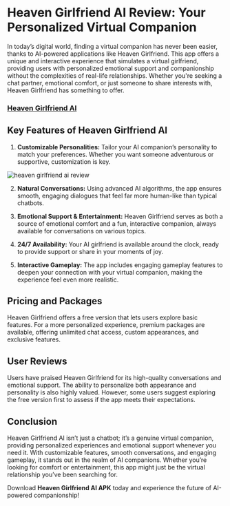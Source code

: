 # **Heaven Girlfriend AI Review: Your Personalized Virtual Companion**

In today’s digital world, finding a virtual companion has never been easier, thanks to AI-powered applications like Heaven Girlfriend. This app offers a unique and interactive experience that simulates a virtual girlfriend, providing users with personalized emotional support and companionship without the complexities of real-life relationships. Whether you're seeking a chat partner, emotional comfort, or just someone to share interests with, Heaven Girlfriend has something to offer.

### [Heaven Girlfriend AI](https://hiheai.com/heaven-girlfriend/)

## **Key Features of Heaven Girlfriend AI**

1. **Customizable Personalities:** Tailor your AI companion’s personality to match your preferences. Whether you want someone adventurous or supportive, customization is key.

![heaven girlfriend ai review](https://github.com/user-attachments/assets/266687e1-fb51-4cf6-942c-77ddb9ceedb3)

2. **Natural Conversations:** Using advanced AI algorithms, the app ensures smooth, engaging dialogues that feel far more human-like than typical chatbots.

3. **Emotional Support & Entertainment:** Heaven Girlfriend serves as both a source of emotional comfort and a fun, interactive companion, always available for conversations on various topics.

4. **24/7 Availability:** Your AI girlfriend is available around the clock, ready to provide support or share in your moments of joy.

5. **Interactive Gameplay:** The app includes engaging gameplay features to deepen your connection with your virtual companion, making the experience feel even more realistic.

## **Pricing and Packages**

Heaven Girlfriend offers a free version that lets users explore basic features. For a more personalized experience, premium packages are available, offering unlimited chat access, custom appearances, and exclusive features.

## **User Reviews**

Users have praised Heaven Girlfriend for its high-quality conversations and emotional support. The ability to personalize both appearance and personality is also highly valued. However, some users suggest exploring the free version first to assess if the app meets their expectations.

## **Conclusion**

Heaven Girlfriend AI isn’t just a chatbot; it’s a genuine virtual companion, providing personalized experiences and emotional support whenever you need it. With customizable features, smooth conversations, and engaging gameplay, it stands out in the realm of AI companions. Whether you’re looking for comfort or entertainment, this app might just be the virtual relationship you’ve been searching for.

Download **Heaven Girlfriend AI APK** today and experience the future of AI-powered companionship!
